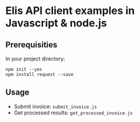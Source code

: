 # Elis API client examples in Javascript & node.js

## Prerequisities

In your project directory:
```
npm init --yes
npm install request --save
```

## Usage

- Submit invoice: `submit_invoice.js`
- Get processed results: `get_processed_invoice.js`
